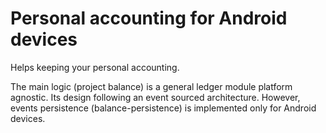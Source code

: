 Personal accounting for Android devices
=======================================

Helps keeping your personal accounting.

The main logic (project balance)
is a general ledger module platform agnostic. Its design following an
event sourced architecture. However, events persistence (balance-persistence)
is implemented only for Android devices.
